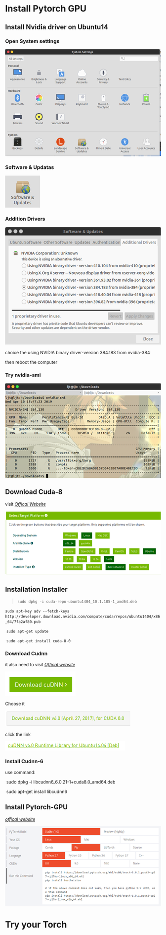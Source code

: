 #  Install Pytorch GPU 

## Install Nvidia driver on Ubuntu14

### Open System settings 

![settings](img/settings.png)

### Software & Updatas

![soft](img/software.png)

### Addition Drivers

![addition](img/addition.png)

choice the using NVIDIA binary driver-version 384.183 from nvidia-384

then reboot the computer

### Try nvidia-smi

![nvidia](img/nvidia.png)

## Download Cuda-8

visit [*Offical* *Website*](https://developer.nvidia.com/cuda-downloads) 

![offi](img/officalweb.png)

## Installation Installer

> ​	`sudo dpkg -i cuda-repo-ubuntu1404_10.1.105-1_amd64.deb`

​	`sudo apt-key adv --fetch-keys http://developer.download.nvidia.com/compute/cuda/repos/ubuntu1404/x86_64/7fa2af80.pub`

​	`sudo apt-get update`

​	`sudo apt-get install cuda-8-0`

### Download Cudnn

it also need to visit [*Offical website*](https://developer.nvidia.com/cudnn)

![cudann7](img/cudnn7.png)

Choose it

![cudnn6](img/cudnn6.png)

click the link

![runtime](img/runtime.png)

### Install Cudnn-6

use command:

​	sudo dpkg -i libcudnn6_6.0.21-1+cuda8.0_amd64.deb

​	sudo apt-get install libcudnn6

## Install Pytorch-GPU

[*offical website*](https://pytorch.org/)

![torch](img/torch.png)

# Try your Torch


